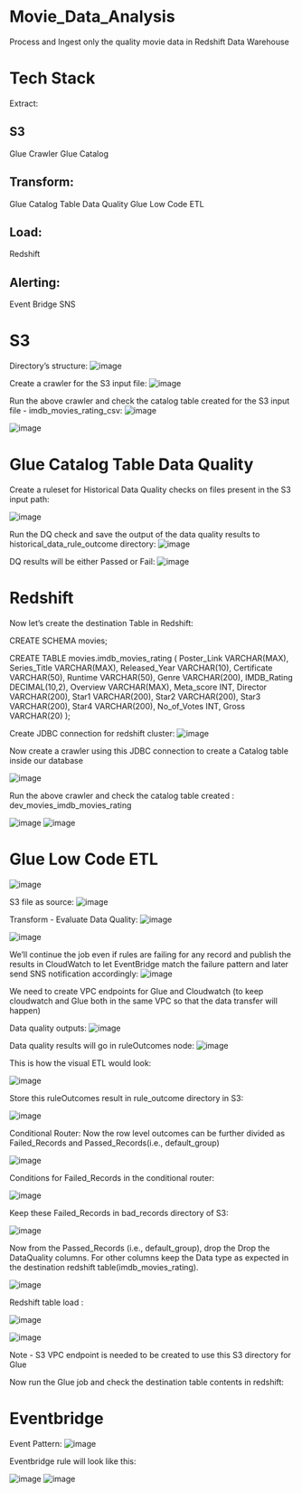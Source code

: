 # Movie_Data_Analysis

Process and Ingest only the quality movie data in Redshift Data Warehouse

# Tech Stack
Extract:

## S3
Glue Crawler
Glue Catalog

## Transform:
Glue Catalog Table Data Quality
Glue Low Code ETL

## Load:
Redshift

## Alerting:
Event Bridge
SNS

# S3

Directory’s structure:
![image](https://github.com/user-attachments/assets/ce4da950-5d64-4baa-b7d3-cdf829d736c6)

Create a crawler for the S3 input file:
![image](https://github.com/user-attachments/assets/40d571bb-14fb-41ce-afe3-4b9daa9181d7)

Run the above crawler and check the catalog table created for the S3 input file - imdb_movies_rating_csv:
![image](https://github.com/user-attachments/assets/86bc75ca-c3f3-471a-8237-e2f4798b5038)

![image](https://github.com/user-attachments/assets/c81a3335-6fbc-4a4a-80ad-f66754bf3202)

# Glue Catalog Table Data Quality

Create a ruleset for Historical Data Quality checks on files present in the S3 input path:

![image](https://github.com/user-attachments/assets/5b4659ad-fe17-4a18-973b-da36ec480a4b)

Run the DQ check and save the output of the data quality results to historical_data_rule_outcome directory:
![image](https://github.com/user-attachments/assets/635efc5b-7707-42d0-bc35-6296090909bf)

DQ results will be either Passed or Fail:
![image](https://github.com/user-attachments/assets/3db9d8dc-6ca7-4354-b966-bac3f11b6258)

# Redshift

Now let’s create the destination Table in Redshift:

CREATE SCHEMA movies;

CREATE TABLE movies.imdb_movies_rating ( Poster_Link VARCHAR(MAX), Series_Title VARCHAR(MAX), Released_Year VARCHAR(10), Certificate VARCHAR(50), Runtime VARCHAR(50), Genre VARCHAR(200), IMDB_Rating DECIMAL(10,2), Overview VARCHAR(MAX), Meta_score INT, Director VARCHAR(200), Star1 VARCHAR(200), Star2 VARCHAR(200), Star3 VARCHAR(200), Star4 VARCHAR(200), No_of_Votes INT, Gross VARCHAR(20) );

Create JDBC connection for redshift cluster:
![image](https://github.com/user-attachments/assets/b6f29802-c91f-49f6-9ac8-2dcedcb4c316)

Now create a crawler using this JDBC connection to create a Catalog table inside our database

![image](https://github.com/user-attachments/assets/5fec305b-bffd-4610-82ea-e33909034883)

Run the above crawler and check the catalog table created : dev_movies_imdb_movies_rating

![image](https://github.com/user-attachments/assets/a29994da-a728-4701-b8e1-e384c5095b0a)
![image](https://github.com/user-attachments/assets/beb07f32-38b6-4721-a747-1bc058af8b0c)

# Glue Low Code ETL

![image](https://github.com/user-attachments/assets/928a9a58-1add-4967-af54-f61990048ddb)

S3 file as source:
![image](https://github.com/user-attachments/assets/0846d2d2-2e70-42aa-a757-b30713be66a5)

Transform - Evaluate Data Quality:
![image](https://github.com/user-attachments/assets/2434658b-b7b0-4ddb-87ee-3c186cba924d)

![image](https://github.com/user-attachments/assets/f9fff4ba-25d3-4883-82dc-503e4bab7472)

We’ll continue the job even if rules are failing for any record and publish the results in CloudWatch to let EventBridge match the failure pattern and later send SNS notification accordingly:
![image](https://github.com/user-attachments/assets/3b7e3b1d-9266-44c3-9c8f-535b86af9127)

We need to create VPC endpoints for Glue and Cloudwatch (to keep cloudwatch and Glue both in the same VPC so that the data transfer will happen)

Data quality outputs:
![image](https://github.com/user-attachments/assets/11a7d06d-1ecf-4490-bc9a-a892a76c53e4)

Data quality results will go in ruleOutcomes node:
![image](https://github.com/user-attachments/assets/47b75b5b-4165-4390-819f-28742d04eaea)

This is how the visual ETL would look:

![image](https://github.com/user-attachments/assets/b22df66b-eff5-4ad8-a3ca-b16b257792bf)

Store this ruleOutcomes result in rule_outcome directory in S3:

![image](https://github.com/user-attachments/assets/9a7fcd3e-46f3-4c8c-945f-117e48568300)

Conditional Router: Now the row level outcomes can be further divided as Failed_Records and Passed_Records(i.e., default_group)

![image](https://github.com/user-attachments/assets/d30ff90c-feb8-4b3a-a8b3-65bf18d97c12)

Conditions for Failed_Records in the conditional router:

![image](https://github.com/user-attachments/assets/9ee90768-192b-49a0-a114-b48a56314a79)

Keep these Failed_Records in bad_records directory of S3:

![image](https://github.com/user-attachments/assets/47af5112-7b27-47a3-a78a-84ad5ff686ae)

Now from the Passed_Records (i.e., default_group), drop the Drop the DataQuality columns. For other columns keep the Data type as expected in the destination redshift table(imdb_movies_rating).

![image](https://github.com/user-attachments/assets/801fc02e-80c7-4375-ae8f-b6bd9bbee54b)

Redshift table load :

![image](https://github.com/user-attachments/assets/5297f36b-5d84-4de9-af45-6b4a2b7f89fe)

![image](https://github.com/user-attachments/assets/3756bc68-540c-4c68-9c59-2075b814c30c)


Note - S3 VPC endpoint is needed to be created to use this S3 directory for Glue

Now run the Glue job and check the destination table contents in redshift:


# Eventbridge

Event Pattern:
![image](https://github.com/user-attachments/assets/cc06ddc9-9f9d-4f69-9c5c-2cf3cf1bd538)

Eventbridge rule will look like this:

![image](https://github.com/user-attachments/assets/23ecb529-7bdd-43ef-9fe8-6a6e3b52e9c8)
![image](https://github.com/user-attachments/assets/f3da7783-541e-46d1-8137-3ada6cf89047)


